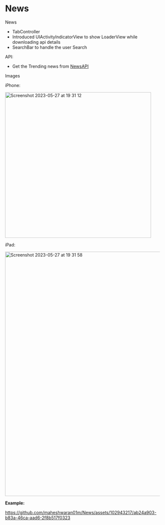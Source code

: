 # News
News

- TabController
- Introduced UIActivityIndicatorView to show LoaderView while downloading api details
- SearchBar to handle the user Search

API:
- Get the Trending news from [NewsAPI](https://newsapi.org)

Images

iPhone:

<img width="475" alt="Screenshot 2023-05-27 at 19 31 12" src="https://github.com/maheshwaran01m/News/assets/102943217/0ce21445-198d-42a6-ab2e-6524b7f4c894">

iPad:

<img width="797" alt="Screenshot 2023-05-27 at 19 31 58" src="https://github.com/maheshwaran01m/News/assets/102943217/7efc6f3d-873c-49e6-ae3a-1765bd9351cf">


**Example:**

https://github.com/maheshwaran01m/News/assets/102943217/ab24a903-b83a-46ca-aad6-2f8b517f0323


